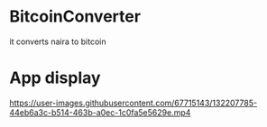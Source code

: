 
# BitcoinConverter
it converts naira to bitcoin
# App display
https://user-images.githubusercontent.com/67715143/132207785-44eb6a3c-b514-463b-a0ec-1c0fa5e5629e.mp4
